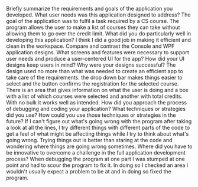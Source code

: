 Briefly summarize the requirements and goals of the application you developed. What user needs was this application designed to address?
The goal of the application was to fulfil a task required by a CS course. The program allows the user to make a list of courses they can take without allowing them to go over the credit limit.
What did you do particularly well in developing this application?
I think I did a good job in making it efficient and clean in the workspace.
Compare and contrast the Console and WPF application designs. What screens and features were necessary to support user needs and produce a user-centered UI for the app? How did your UI designs keep users in mind? Why were your designs successful?
The design used no more than what was needed to create an efficient app to take care of the requirements. the drop down bar makes things easier to select and the button confirms the registration for the selected course. There is an area that gives information on what the user is doing and a box with a list of which courses were selected and another with total credits. With no bulk it works well as intended.
How did you approach the process of debugging and coding your application? What techniques or strategies did you use? How could you use those techniques or strategies in the future?
If I can't figure out what's going wrong with the program after taking a look at all the lines, I try different things with different parts of the code to get a feel of what might be affecting things while I try to think about what's going wrong. Trying things out is better than staring at the code and wondering where things are going wrong sometimes.
Where did you have to be innovative to overcome a challenge in the full application development process?
When debugging the program at one part I was stumped at one point and had to scour the program to fix it. In doing so I checked an area I wouldn't usually expect a problem to be at and in doing so fixed the program.
